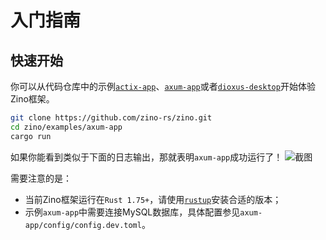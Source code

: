 # 入门指南

## 快速开始

你可以从代码仓库中的示例[`actix-app`]、[`axum-app`]或者[`dioxus-desktop`]开始体验Zino框架。

```bash
git clone https://github.com/zino-rs/zino.git
cd zino/examples/axum-app
cargo run
```

如果你能看到类似于下面的日志输出，那就表明`axum-app`成功运行了！
![截图](https://zino.cc/assets/guide-axum-app-log.png)

需要注意的是：
- 当前Zino框架运行在`Rust 1.75+`，请使用[`rustup`]安装合适的版本；
- 示例`axum-app`中需要连接MySQL数据库，具体配置参见`axum-app/config/config.dev.toml`。

[`actix-app`]: https://github.com/zino-rs/zino/tree/main/examples/actix-app
[`axum-app`]: https://github.com/zino-rs/zino/tree/main/examples/axum-app
[`dioxus-desktop`]: https://github.com/zino-rs/zino/tree/main/examples/dioxus-desktop
[`rustup`]: https://rust-lang.github.io/rustup/